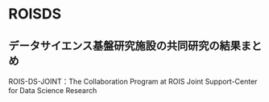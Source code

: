 # ROISDS
## データサイエンス基盤研究施設の共同研究の結果まとめ

ROIS-DS-JOINT：The Collaboration Program at ROIS Joint Support-Center for Data Science Research

